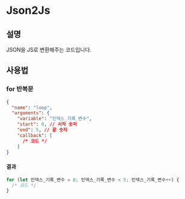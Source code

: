 # Json2Js
## 설명
  JSON을 JS로 변환해주는 코드입니다.
## 사용법
  ### for 반복문
  ```json
  {
    "name": "loop",
    "arguments": {
      "variable": "인덱스_기록_변수",
      "start": 0, // 시작 숫자
      "end": 5, // 끝 숫자
      "callback": [
        /* 코드 */
      ]
  }
  ```
  #### 결과
  ```js
  for (let 인덱스_기록_변수 = 0; 인덱스_기록_변수 < 5; 인덱스_기록_변수++) {
    /* 코드 */
  }
  ```
